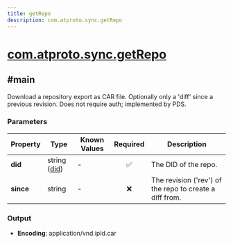 ```yaml
---
title: getRepo
description: com.atproto.sync.getRepo
---
```


# [com.atproto.sync.getRepo](https://github.com/myConsciousness/atproto.dart/blob/main/lexicons/com/atproto/sync/getRepo.json)

## #main

Download a repository export as CAR file. Optionally only a 'diff' since a previous revision. Does not require auth; implemented by PDS.

### Parameters

| Property | Type | Known Values | Required | Description |
| --- | --- | --- | :---: | --- |
| **did** | string ([did](https://atproto.com/specs/did)) | - | ✅ | The DID of the repo. |
| **since** | string | - | ❌ | The revision ('rev') of the repo to create a diff from. |

### Output

- **Encoding**: application/vnd.ipld.car
